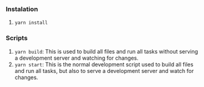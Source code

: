 ### Instalation

1. `yarn install`

### Scripts

1. `yarn build`: This is used to build all files and run all tasks without serving a development server and watching for changes.
2. `yarn start`: This is the normal development script used to build all files and run all tasks, but also to serve a development server and watch for changes.